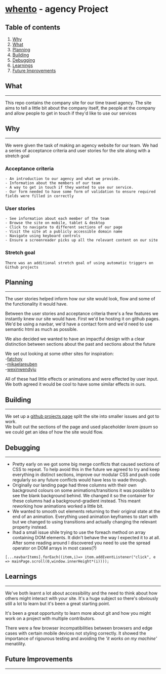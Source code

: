 # [whento](https://jamesess.github.io/whento/) - agency Project
## Table of contents
1. [Why](#Why)
2. [What](#What)
3. [Planning](#Planning)
4. [Building](#Building)
5. [Debugging](#Debugging)
6. [Learnings](#Learnings)
7. [Future Improvements](#FutureImprovements)
## What
***
This repo contains the company site for our time travel agency. The site aims to tell a little bit about the company itself, the people at the company and allow people to get in touch if they'd like to use our services
## Why
***
We were given the task of making an agency website for our team. 
We had a series of acceptance criteria and user stories for the site along with a stretch goal
### Acceptance criteria
    - An introduction to our agency and what we provide. 
    - Information about the members of our team
    - A way to get in touch if they wanted to use our service.
    - Our form needed to have some form of validation to ensure required fields were filled in correctly
### User stories
    - See information about each member of the team
    - Browse the site on mobile, tablet & desktop
    - Click to navigate to different sections of our page
    - Visit the site at a publicly accessible domain name
    - Navigate using keyboard controls
    - Ensure a screenreader picks up all the relevant content on our site
### Stretch goal
    There was an additional stretch goal of using automatic triggers on Github projects
## Planning
***
The user stories helped inform how our site would look, flow and some of the functionality it would have.

Between the user stories and acceptance criteria there's a few features we instantly knew our site would have. First we'd be hosting it on github pages. We'd be using a navbar, we'd have a contact form and we'd need to use semantic html as much as possible.    
  
We also decided we wanted to have an impactful design with a clear distinction between sections about the past and sections about the future
  
We set out looking at some other sites for inspiration:  
-[fatchoy](https://www.fatchoy.com/)  
-[mikaelareuben](https://www.mikaelareuben.com/)  
-[wexinwendyju](https://www.wenxinwendyju.com/)

All of these had little effects or animations and were effected by user input. We both agreed it would be cool to have some similar effects in ours.  
## Building
***
We set up a [github projects page](https://github.com/users/JamesESS/projects/2) split the site into smaller issues and got to work.  
We built out the sections of the page and used placeholder *lorem ipsum* so we could get an idea of how the site would flow.

## Debugging
***
- Pretty early on we got some big merge conflicts that caused sections of CSS to repeat. To help avoid this in the future we agreed to try and keep everything in distinct sections, improve our modular CSS and push code regularly so any future conflicts would have less to wade through.  
- Originally our landing page had three columns with their own background colours on some animations/transitions it was possible to see the blank background behind. We changed it so the container for these columns had a background-gradient instead. This meant reworking how animations worked a little bit.
- We wanted to smooth out elements returning to their original state at the end of an animation. Everything used animation keyframes to start with but we changed to using transitions and actually changing the relevant property instead.
- Ihad a small issue shile trying to use the foreach method on array containing DOM elements. It didn't behave the way I expected it to at all. After some reading around I discovered you need to use the spread operator on DOM arrays in most cases(?)
```
[...navbarItems].forEach((item,i)=> item.addEventListener("click", e => mainPage.scroll(0,window.innerHeight*(i))));
```
## Learnings
***
We've both learnt a lot about accessibility and the need to think about how others might interact with your site. It's a huge subject so there's obviously still a lot to learn but it's been a great starting point.  
  
It's been a great opportunity to learn more about git and how you might work on a project with multiple contributors.
  
There were a few browser incompatibilities between browsers and edge cases with certain mobile devices not styling correctly. It showed the importance of rigourous testing and avoiding the *'it works on my machine'* menatility.
## Future Improvements
***
